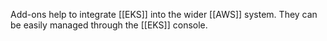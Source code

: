 Add-ons help to integrate [[EKS]] into the wider [[AWS]] system. They can be easily managed through the [[EKS]] console.